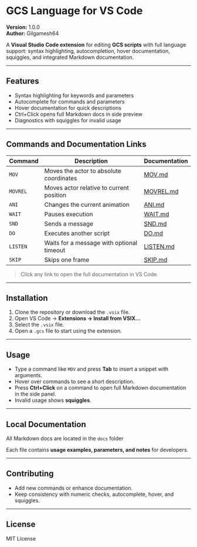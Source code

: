 # GCS Language for VS Code

**Version:** 1.0.0  
**Author:** Gilgamesh64  

A **Visual Studio Code extension** for editing **GCS scripts** with full language support: syntax highlighting, autocompletion, hover documentation, squiggles, and integrated Markdown documentation.

---

## Features

- Syntax highlighting for keywords and parameters
- Autocomplete for commands and parameters
- Hover documentation for quick descriptions
- Ctrl+Click opens full Markdown docs in side preview
- Diagnostics with squiggles for invalid usage

---

## Commands and Documentation Links

| Command | Description | Documentation |
|---------|-------------|---------------|
| `MOV` | Moves the actor to absolute coordinates | [MOV.md](docs/MOV.md) |
| `MOVREL` | Moves actor relative to current position | [MOVREL.md](docs/MOVREL.md) |
| `ANI` | Changes the current animation | [ANI.md](docs/ANI.md) |
| `WAIT` | Pauses execution | [WAIT.md](docs/WAIT.md) |
| `SND` | Sends a message | [SND.md](docs/SND.md) |
| `DO` | Executes another script | [DO.md](docs/DO.md) |
| `LISTEN` | Waits for a message with optional timeout | [LISTEN.md](docs/LISTEN.md) |
| `SKIP` | Skips one frame | [SKIP.md](docs/SKIP.md) |

> Click any link to open the full documentation in VS Code.

---

## Installation

1. Clone the repository or download the `.vsix` file.
2. Open VS Code → **Extensions → Install from VSIX...**
3. Select the `.vsix` file.
4. Open a `.gcs` file to start using the extension.

---

## Usage

- Type a command like `MOV` and press **Tab** to insert a snippet with arguments.
- Hover over commands to see a short description.
- Press **Ctrl+Click** on a command to open full Markdown documentation in the side panel.
- Invalid usage shows **squiggles**.

---

## Local Documentation

All Markdown docs are located in the `docs` folder

Each file contains **usage examples, parameters, and notes** for developers.

---

## Contributing

- Add new commands or enhance documentation.  
- Keep consistency with numeric checks, autocomplete, hover, and squiggles.

---

## License

MIT License
